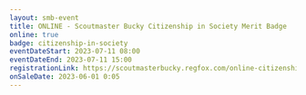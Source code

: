 ```yaml
---
layout: smb-event
title: ONLINE - Scoutmaster Bucky Citizenship in Society Merit Badge
online: true
badge: citizenship-in-society
eventDateStart: 2023-07-11 08:00
eventDateEnd: 2023-07-11 15:00
registrationLink: https://scoutmasterbucky.regfox.com/online-citizenship-in-society-merit-badge---2023-07-11
onSaleDate: 2023-06-01 0:05
---
```

